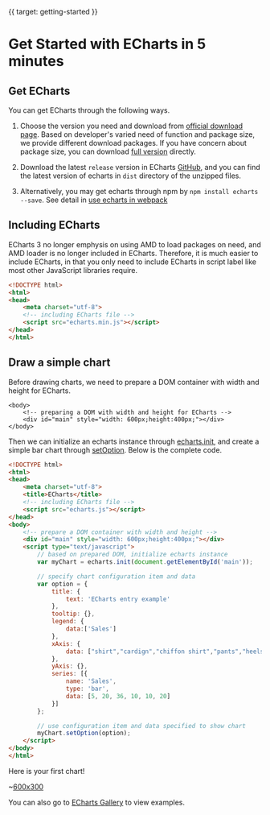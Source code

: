 {{ target: getting-started }}
# Get Started with ECharts in 5 minutes

## Get ECharts

You can get ECharts through the following ways.

1. Choose the version you need and download from [official download page](http://echarts.baidu.com/download.html). Based on developer's varied need of function and package size, we provide different download packages. If you have concern about package size, you can download [full version](http://echarts.baidu.com/dist/echarts.min.js) directly.

2. Download the latest `release` version in ECharts [GitHub](https://github.com/ecomfe/echarts), and you can find the latest version of echarts in `dist` directory of the unzipped files.

3. Alternatively, you may get echarts through npm by `npm install echarts --save`. See detail in [use echarts in webpack](http://echarts.baidu.com/tutorial.html#%E5%9C%A8%20webpack%20%E4%B8%AD%E4%BD%BF%E7%94%A8%20ECharts)

## Including ECharts

ECharts 3 no longer emphysis on using AMD to load packages on need, and AMD loader is no longer included in ECharts. Therefore, it is much easier to include ECharts, in that you only need to include ECharts in script label like most other JavaScript libraries require.

```html
<!DOCTYPE html>
<html>
<head>
    <meta charset="utf-8">
    <!-- including ECharts file -->
    <script src="echarts.min.js"></script>
</head>
</html>
```

## Draw a simple chart

Before drawing charts, we need to prepare a DOM container with width and height for ECharts.

```
<body>
    <!-- preparing a DOM with width and height for ECharts -->
    <div id="main" style="width: 600px;height:400px;"></div>
</body>
```

Then we can initialize an echarts instance through [echarts.init](api.html#echarts.init), and create a simple bar chart through [setOption](api.html#echartsInstance.setOption). Below is the complete code.


```html
<!DOCTYPE html>
<html>
<head>
    <meta charset="utf-8">
    <title>ECharts</title>
    <!-- including ECharts file -->
    <script src="echarts.js"></script>
</head>
<body>
    <!-- prepare a DOM container with width and height -->
    <div id="main" style="width: 600px;height:400px;"></div>
    <script type="text/javascript">
        // based on prepared DOM, initialize echarts instance
        var myChart = echarts.init(document.getElementById('main'));

        // specify chart configuration item and data
        var option = {
            title: {
                text: 'ECharts entry example'
            },
            tooltip: {},
            legend: {
                data:['Sales']
            },
            xAxis: {
                data: ["shirt","cardign","chiffon shirt","pants","heels","socks"]
            },
            yAxis: {},
            series: [{
                name: 'Sales',
                type: 'bar',
                data: [5, 20, 36, 10, 10, 20]
            }]
        };

        // use configuration item and data specified to show chart
        myChart.setOption(option);
    </script>
</body>
</html>
```

Here is your first chart!

~[600x300](${galleryViewPath}doc-example/getting-started&reset=1&edit=1)

You can also go to [ECharts Gallery](${galleryEditorPath}doc-example/getting-started) to view examples.
